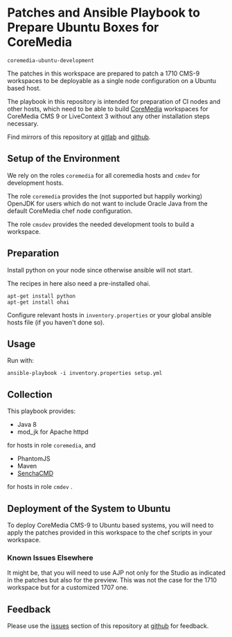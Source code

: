 # Patches and Ansible Playbook to Prepare Ubuntu Boxes for CoreMedia

`coremedia-ubuntu-development`

The patches in this workspace are prepared to patch a 1710 CMS-9 workspaces
to be deployable as a single node configuration on a Ubuntu based host.

The playbook in this repository is intended for preparation of CI nodes and 
other hosts, which need to be able to build [CoreMedia][coremedia] workspaces 
for CoreMedia CMS 9 or LiveContext 3 without any other installation steps 
necessary.

Find mirrors of this repository at [gitlab][gitlab] and [github][github].


## Setup of the Environment

We rely on the roles `coremedia` for all coremedia hosts and `cmdev` for 
development hosts.

The role `coremedia` provides the (not supported but happily working) OpenJDK 
for users which do not want to include Oracle Java from the default CoreMedia 
chef node configuration.

The role `cmsdev` provides the needed development tools to build a workspace.


## Preparation

Install python on your node since otherwise ansible will not start.

The recipes in here also need a pre-installed ohai.

```
apt-get install python
apt-get install ohai
```

Configure relevant hosts in `inventory.properties` or your global ansible hosts 
file (if you haven't done so).


## Usage

Run with: 

```
ansible-playbook -i inventory.properties setup.yml
```


## Collection

This playbook provides:

* Java 8 
* mod_jk for Apache httpd

for hosts in role `coremedia`, and

* PhantomJS
* Maven
* [SenchaCMD][sencha]

for hosts in role `cmdev` .


## Deployment of the System to Ubuntu

To deploy CoreMedia CMS-9 to Ubuntu based systems, you will need to apply the
patches provided in this workspace to the chef scripts in your workspace.

### Known Issues Elsewhere

It might be, that you will need to use AJP not only for the Studio as indicated 
in the patches but also for the preview. This was not the case for the 1710
workspace but for a customized 1707 one.


## Feedback

Please use the [issues][issues] section of this repository at [github][github] 
for feedback. 

[issues]: https://github.com/provocon/coremedia-ubuntu-development/issues
[sencha]: https://www.sencha.com/products/extjs/cmd-download/
[coremedia]: https://www.coremedia.com/
[github]: https://github.com/provocon/coremedia-ubuntu-development
[gitlab]: https://gitlab.com/provocon/coremedia-ubuntu-development
